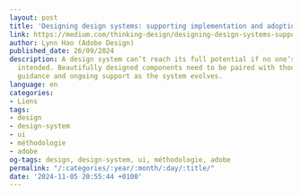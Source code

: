 ```yaml
---
layout: post
title: 'Designing design systems: supporting implementation and adoption'
link: https://medium.com/thinking-design/designing-design-systems-supporting-implementation-and-adoption-aaa0c4919ab3
author: Lynn Hao (Adobe Design)
published_date: 26/09/2024
description: A design system can’t reach its full potential if no one’s using it as
  intended. Beautifully designed components need to be paired with thoughtfully written
  guidance and ongoing support as the system evolves.
language: en
categories:
- Liens
tags:
- design
- design-system
- ui
- méthodologie
- adobe
og-tags: design, design-system, ui, méthodologie, adobe
permalink: "/:categories/:year/:month/:day/:title/"
date: '2024-11-05 20:55:44 +0100'
---
```

